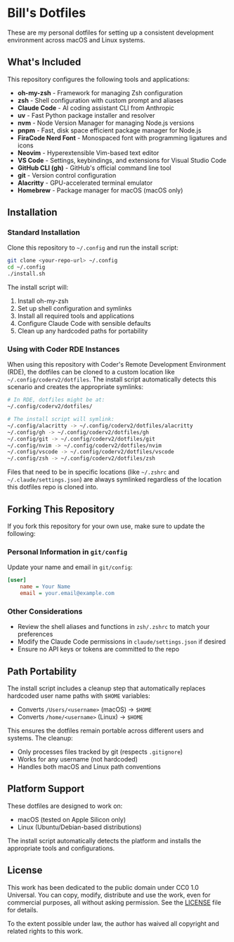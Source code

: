 # Bill's Dotfiles

These are my personal dotfiles for setting up a consistent development environment across macOS and Linux systems.

## What's Included

This repository configures the following tools and applications:

- **oh-my-zsh** - Framework for managing Zsh configuration
- **zsh** - Shell configuration with custom prompt and aliases
- **Claude Code** - AI coding assistant CLI from Anthropic
- **uv** - Fast Python package installer and resolver
- **nvm** - Node Version Manager for managing Node.js versions
- **pnpm** - Fast, disk space efficient package manager for Node.js
- **FiraCode Nerd Font** - Monospaced font with programming ligatures and icons
- **Neovim** - Hyperextensible Vim-based text editor
- **VS Code** - Settings, keybindings, and extensions for Visual Studio Code
- **GitHub CLI (gh)** - GitHub's official command line tool
- **git** - Version control configuration
- **Alacritty** - GPU-accelerated terminal emulator
- **Homebrew** - Package manager for macOS (macOS only)

## Installation

### Standard Installation

Clone this repository to `~/.config` and run the install script:

```bash
git clone <your-repo-url> ~/.config
cd ~/.config
./install.sh
```

The install script will:

1. Install oh-my-zsh
2. Set up shell configuration and symlinks
3. Install all required tools and applications
4. Configure Claude Code with sensible defaults
5. Clean up any hardcoded paths for portability

### Using with Coder RDE Instances

When using this repository with Coder's Remote Development Environment (RDE), the dotfiles can be cloned to a custom location like `~/.config/coderv2/dotfiles`. The install script automatically detects this scenario and creates the appropriate symlinks:

```bash
# In RDE, dotfiles might be at:
~/.config/coderv2/dotfiles/

# The install script will symlink:
~/.config/alacritty -> ~/.config/coderv2/dotfiles/alacritty
~/.config/gh -> ~/.config/coderv2/dotfiles/gh
~/.config/git -> ~/.config/coderv2/dotfiles/git
~/.config/nvim -> ~/.config/coderv2/dotfiles/nvim
~/.config/vscode -> ~/.config/coderv2/dotfiles/vscode
~/.config/zsh -> ~/.config/coderv2/dotfiles/zsh
```

Files that need to be in specific locations (like `~/.zshrc` and `~/.claude/settings.json`) are always symlinked regardless of the location this dotfiles repo is cloned into.

## Forking This Repository

If you fork this repository for your own use, make sure to update the following:

### Personal Information in `git/config`

Update your name and email in `git/config`:

```ini
[user]
    name = Your Name
    email = your.email@example.com
```

### Other Considerations

- Review the shell aliases and functions in `zsh/.zshrc` to match your preferences
- Modify the Claude Code permissions in `claude/settings.json` if desired
- Ensure no API keys or tokens are committed to the repo

## Path Portability

The install script includes a cleanup step that automatically replaces hardcoded user name paths with `$HOME` variables:

- Converts `/Users/<username>` (macOS) → `$HOME`
- Converts `/home/<username>` (Linux) → `$HOME`

This ensures the dotfiles remain portable across different users and systems. The cleanup:

- Only processes files tracked by git (respects `.gitignore`)
- Works for any username (not hardcoded)
- Handles both macOS and Linux path conventions

## Platform Support

These dotfiles are designed to work on:

- macOS (tested on Apple Silicon only)
- Linux (Ubuntu/Debian-based distributions)

The install script automatically detects the platform and installs the appropriate tools and configurations.

## License

This work has been dedicated to the public domain under CC0 1.0 Universal. You can copy, modify, distribute and use the work, even for commercial purposes, all without asking permission. See the [LICENSE](LICENSE) file for details.

To the extent possible under law, the author has waived all copyright and related rights to this work.
